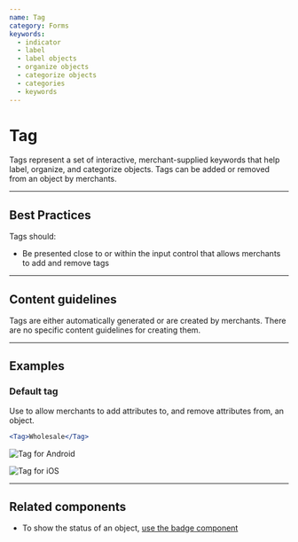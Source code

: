 ```yaml
---
name: Tag
category: Forms
keywords:
  - indicator
  - label
  - label objects
  - organize objects
  - categorize objects
  - categories
  - keywords
---
```


# Tag

Tags represent a set of interactive, merchant-supplied keywords that help label, organize, and categorize objects. Tags can be added or removed from an object by merchants.

---

## Best Practices

Tags should:

- Be presented close to or within the input control that allows merchants to add and remove tags

---

## Content guidelines

Tags are either automatically generated or are created by merchants. There are no specific content guidelines for creating them.

---

## Examples

### Default tag

Use to allow merchants to add attributes to, and remove attributes from, an object.

```jsx
<Tag>Wholesale</Tag>
```

<!-- content-for: android -->

![Tag for Android](.png)

<!-- /content-for -->

<!-- content-for: ios -->

![Tag for iOS](.png)

<!-- /content-for -->

---

## Related components

- To show the status of an object, [use the badge component](/components/images-and-icons/badge)

